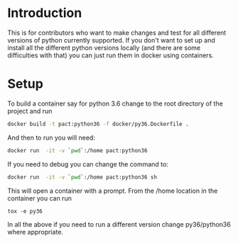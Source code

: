 # Introduction
This is for contributors who want to make changes and test for all different versions of python currently supported. If you don't want to set up and install all the different python versions locally (and there are some difficulties with that) you can just run them in docker using containers.

# Setup
To build a container say for python 3.6 change to the root directory of the project and run

```bash
docker build -t pact:python36 -f docker/py36.Dockerfile .
```

And then to run you will need:

```bash
docker run  -it -v `pwd`:/home pact:python36
```

If you need to debug you can change the command to:

```bash
docker run  -it -v `pwd`:/home pact:python36 sh
```

This will open a container with a prompt. From the /home location in the container you can run
```
tox -e py36
```

In all the above if you need to run a different version change py36/python36 where appropriate.
